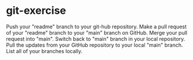 # git-exercise

Push your "readme" branch to your git-hub repository.
Make a pull request of your "readme" branch to your "main" branch on GitHub.
Merge your pull request into "main".
Switch back to "main" branch in your local repository.
Pull the updates from your GitHub repository to your local "main" branch.
List all of your branches locally.